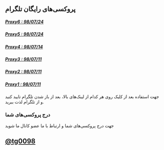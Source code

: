 ## پروکسی‌های رایگان تلگرام

##### [Proxy6 : 98/07/24](tg://proxy?server=omg.mtproto.world&port=443&secret=ddbc475fdd1e87e6a105f9967fe9d40651)
##### [Proxy5 : 98/07/24](tg://proxy?server=sign.mtproto.world&port=443&secret=ddbc475fdd1e87e6a105f9967fe9d40651)

##### [Proxy4 : 98/07/14](tg://proxy?server=re.ject.mtproto.world&port=443&secret=ddbc475fdd1e87e6a105f9967fe9d40651)
##### [Proxy3 : 98/07/11](tg://proxy?server=cooser.hotspotproxy.xyz&port=443&secret=dd00000000000000000000000000000000)
##### [Proxy2 : 98/07/11](tg://proxy?server=jxyy6lsw.hotspotproxy.tk&port=443&secret=dd00000000000000000000000000000000)
##### [Proxy1 : 98/07/11](tg://proxy?server=0xd8ad6f8a&port=443&secret=ddd41d8cd98f00b204e9800998ecf8427e)

جهت استفاده بعد از کلیک روی هر کدام از لینک‌های بالا، بعد از باز شدن تلگرام تایید کنید و از تلگرام لذت ببرید.

### درج پروکسی‌های شما
جهت درج پروکسی‌های شما و ارتباط با ما عضو کانال ما شوید

## [@tg0098](tg://join?invite=AAAAAFTTuXZo2NuWyUFY4w)
